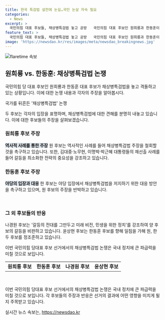 ```yaml
---
title: 한국 특검법 설전에 눈길…국민 눈살 자숙 필요
categories:
  - News
excerpt: >
  국민의힘 대표 후보들, 채상병특검법 놓고 공방   국민의힘 대표 후보인 원희룡과 한동훈이 채상병특검법을 둘러싼 갈등을 공개했다. 원 후보는 대통령과 대표의 갈등으로 정권이 소실되는 위험성을 경고하며, 한 후보와의 충돌을 거듭 강조했다. 이에 한 후보는 채상병특검법을 막기 위한 방안에 대한 의견을 내놓으며, 둘 사이의 갈등을 비판했다. 또한 나경원 후보는 두 후보의 갈등에 대해 비판적인 시각을 내비쳤고, 윤상현 후보는 이재명 대표와의 관련성을 언급하며 원·한 후보를 견제했다. 
feature_text: >
  국민의힘 대표 후보들, 채상병특검법 놓고 공방   국민의힘 대표 후보인 원희룡과 한동훈이 채상병특검법을 둘러싼 갈등을 공개했다. 원 후보는 대통령과 대표의 갈등으로 정권이 소실되는 위험성을 경고하며, 한 후보와의 충돌을 거듭 강조했다. 이에 한 후보는 채상병특검법을 막기 위한 방안에 대한 의견을 내놓으며, 둘 사이의 갈등을 비판했다. 또한 나경원 후보는 두 후보의 갈등에 대해 비판적인 시각을 내비쳤고, 윤상현 후보는 이재명 대표와의 관련성을 언급하며 원·한 후보를 견제했다. 
image: 'https://newsdao.kr/res/images/meta/newsdao_breakingnews.jpg'
---
```


<p><img src="https://newsdao.kr/res/images/meta/newsdao_breakingnews.jpg" alt="flaretime 속보" /></p>

<h2 data-ke-size="size26">원희룡 vs. 한동훈: 채상병특검법 논쟁</h2>

<p>국민의힘 당 대표 후보인 원희룡과 한동훈 대표 후보가 채상병특검법을 놓고 격돌하고 있는 상황입니다. 이에 대한 논쟁 내용과 각자의 주장을 알아봅시다.</p>

<p data-ke-size="size16">국가를 뒤흔든 '채상병특검법' 논쟁</p>

<p>두 후보는 각자의 입장을 표명하며, 채상병특검법에 대한 견해를 분명히 내놓고 있습니다. 이에 대한 후보들의 주장을 살펴보겠습니다.</p>

<h3 data-ke-size="size24">원희룡 후보 주장</h3>

<p><b><span style="background-color: #21538527;">역사적 사례를 통한 주장</span></b>
원 후보는 역사적인 사례를 들어 채상병특검법 주장을 철회할 것을 촉구하고 있습니다. 또한, 김대중·노무현, 이명박·박근혜 대통령들의 재선출 사례를 들어 갈등을 최소화한 전략의 중요성을 강조하고 있습니다.</p>

<h3 data-ke-size="size24">한동훈 후보 주장</h3>

<p><b><span style="background-color: #21538527;">야당의 입장과 대응</span></b>
한 후보는 야당 입장에서 채상병특검법을 저지하기 위한 대응 방안을 촉구하고 있으며, 원 후보의 주장을 반박하고 있습니다.</p>

<p data-ke-size="size16">&nbsp;</p>

<h3 data-ke-size="size24">그 외 후보들의 반응</h3>

<p>나경원 후보는 '갈등의 전대를 그만두고 미래 비전, 민생을 위한 정치'를 강조하여 양 후보의 갈등을 비판하고 있습니다. 윤상현 후보는 한동훈 후보를 향해 일침을 가해 원, 한 두 후보를 정조준하고 있습니다.</p>

<p>이번 국민의힘 당대표 후보 선거에서의 채상병특검법 논쟁은 국내 정치에 큰 파급력을 미칠 것으로 보입니다.</p>

<table>
    <tr>
        <td style="text-align: center; height: 17px;"><b>원희룡 후보</b></td>
        <td style="text-align: center; height: 17px;"><b>한동훈 후보</b></td>
        <td style="text-align: center; height: 17px;"><b>나경원 후보</b></td>
        <td style="text-align: center; height: 17px;"><b>윤상현 후보</b></td>
    </tr>
</table>

<p data-ke-size="size16">&nbsp;</p>

<p>이번 국민의힘 당대표 후보 선거에서의 채상병특검법 논쟁은 국내 정치에 큰 파급력을 미칠 것으로 보입니다. 각 후보들의 주장과 반응은 선거의 결과에 어떤 영향을 미치게 될지 주목받고 있습니다.</p>
실시간 뉴스 속보는, <a href="https://newsdao.kr" rel="dofollow">https://newsdao.kr</a>


